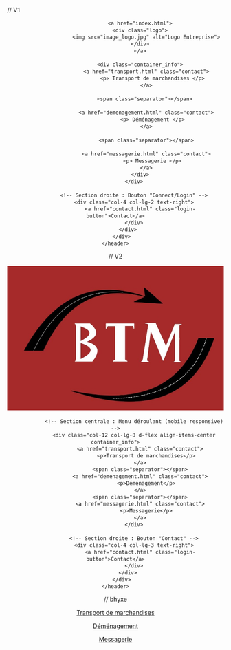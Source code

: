 // V1

<header class="header">
        <div class="container-fluid">
            <div class="row align-items-center">
                <!-- Section gauche : Logo + Menu déroulant -->
                <div class="col-8 col-lg-10 d-flex align-items-center">
                    
                    <a href="index.html">
                    <div class="logo">
                        <img src="image_logo.jpg" alt="Logo Entreprise">
                    </div>
                    </a>
                    
                    <div class="container_info">
                        <a href="transport.html" class="contact">
                            <p> Transport de marchandises </p>
                        </a>

                        <span class="separator"></span> 

                        <a href="demenagement.html" class="contact">
                            <p> Déménagement </p>
                        </a>

                        <span class="separator"></span>

                        <a href="messagerie.html" class="contact">
                            <p> Messagerie </p>
                        </a>
                    </div>
                </div>
    
                <!-- Section droite : Bouton "Connect/Login" -->
                <div class="col-4 col-lg-2 text-right">
                    <a href="contact.html" class="login-button">Contact</a>
                </div>
            </div>
        </div>
    </header>




// V2 

<header class="header">
        <div class="container-fluid">
            <div class="row align-items-center">
                <!-- Section gauche : Logo + Menu déroulant -->
                <div class="col-8 col-lg-2 d-flex align-items-center">
                    <a href="index.html">
                        <div class="logo">
                            <img src="image_logo.jpg" alt="Logo Entreprise">
                        </div>
                    </a>
                </div>
                
                <!-- Section centrale : Menu déroulant (mobile responsive) -->
                <div class="col-12 col-lg-8 d-flex align-items-center container_info">
                    <a href="transport.html" class="contact">
                        <p>Transport de marchandises</p>
                    </a>
                    <span class="separator"></span>
                    <a href="demenagement.html" class="contact">
                        <p>Déménagement</p>
                    </a>
                    <span class="separator"></span>
                    <a href="messagerie.html" class="contact">
                        <p>Messagerie</p>
                    </a>
                </div>
    
                <!-- Section droite : Bouton "Contact" -->
                <div class="col-4 col-lg-3 text-right">
                    <a href="contact.html" class="login-button">Contact</a>
                </div>
            </div>
        </div>
    </header>



// bhyxe

<div class="container_info">
        <a href="transport.html" class="contact">
            <p>Transport de marchandises</p>
        </a>
        <span class="separator"></span>
        <a href="demenagement.html" class="contact">
            <p>Déménagement</p>
        </a>
        <span class="separator"></span>
        <a href="messagerie.html" class="contact">
            <p>Messagerie</p>
        </a>
    </div>